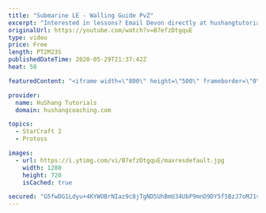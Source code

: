 ```yaml
---
title: "Submarine LE - Walling Guide PvZ"
excerpt: "Interested in lessons? Email Devon directly at hushangtutorials@outlook.com ------------------------------------------------------------------------------------------------------- Want to support HuShang Tutorials directly? Patreon is a website where you can contribute a monthly donation that will help"
originalUrl: https://youtube.com/watch?v=B7efzDtgquE
type: video
price: Free
length: PT2M23S
publishedDateTime: 2020-05-29T21:37:42Z
heat: 50

featuredContent: "<iframe width=\"800\" height=\"500\" frameborder=\"0\" src=\"https://www.youtube.com/embed/B7efzDtgquE\" allow=\"accelerometer; autoplay; encrypted-media; gyroscope; picture-in-picture\" allowfullscreen></iframe>"

provider:
  name: HuShang Tutorials
  domain: hushangcoaching.com

topics:
  - StarCraft 2
  - Protoss

images:
  - url: https://i.ytimg.com/vi/B7efzDtgquE/maxresdefault.jpg
    width: 1280
    height: 720
    isCached: true

secured: "G5fwDG1Ldyu+4KYWOBrNIaz9c8jTgND5UhBmU34UbP9mnD9DY5f5BzJ7oMJ1vQDrPGr5PkTLOmbRknhNBUmSj4ma9STIPa/mv+pyw199vmSzieBs3aseewhpaUK9wzMeJT3vVEGHVyIKBdXuY7DfCdqoCc6ysdZQ8ve9AUCg+ygoJYE40QjPe77fUpc2Mg7EavRpYGaa5Tf32T5LghaXW/OQgU4+ymXfxQv4kL7gCilNDLjWToxwNWaPB0HJrBWIsbSH1KuPDSSA0h4CHr1MLoi2raTcF5VFexVtBTvMadbacl8JilNEkeC2CyavZhVnbOiAJ1aZwtzsFNIhiI+cRQbpuy3ti72PuszGq2u+fiwsLrSAvxVXrXkixAtjEuS8ur/iC5m4JDH6Gr/40kdgxpZRnUgKmg+9i9WHyo4DBM0=;VZNkBOL8yuVy5Dr9DPbU8w=="
---
```


